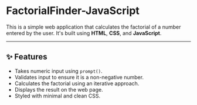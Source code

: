 # FactorialFinder-JavaScript

This is a simple web application that calculates the factorial of a number entered by the user. It's built using **HTML**, **CSS**, and **JavaScript**.

---

## ✨ Features

- Takes numeric input using `prompt()`.
- Validates input to ensure it is a non-negative number.
- Calculates the factorial using an iterative approach.
- Displays the result on the web page.
- Styled with minimal and clean CSS.
